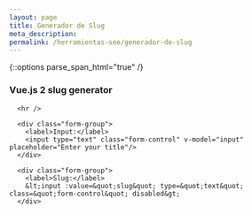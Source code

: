 ```yaml
---
layout: page
title: Generador de Slug
meta_description: 
permalink: /herramientas-seo/generador-de-slug
---
```


{::options parse_span_html="true" /}
<script src="https://cdnjs.cloudflare.com/ajax/libs/vue/2.1.10/vue.min.js"></script>
<div id="app" class="container">
  <div class="row">
    <div class="col-md-6 offset-md-3">
      <h3>Vue.js 2 slug generator</h3>
      
      <hr />

      <div class="form-group">
        <label>Input:</label>
        <input type="text" class="form-control" v-model="input" placeholder="Enter your title"/>
      </div>

      <div class="form-group">
        <label>Slug:</label>
        &lt;input :value=&quot;slug&quot; type=&quot;text&quot; class=&quot;form-control&quot; disabled&gt;
      </div>
  </div>
  </div>
</div>



<script>
  const app = new Vue({
  el: '#app',
  
  data: {
    input: 'Thís is a côol & awësome title !'
  },
  
  computed: {
    slug: function () {
      return this.slugify(this.input)
    }
  },
  
  methods: {

    slugify (text, ampersand = 'and') {
      const a = 'àáäâèéëêìíïîòóöôùúüûñçßÿỳýœæŕśńṕẃǵǹḿǘẍźḧ'
      const b = 'aaaaeeeeiiiioooouuuuncsyyyoarsnpwgnmuxzh'
      const p = new RegExp(a.split('').join('|'), 'g')

      return text.toString().toLowerCase()
        .replace(/[\s_]+/g, '-')
        .replace(p, c =>
          b.charAt(a.indexOf(c)))
        .replace(/&/g, `-${ampersand}-`)
        .replace(/[^\w-]+/g, '')
        .replace(/--+/g, '-')
        .replace(/^-+|-+$/g, '')
    }   
  }
})
</script>




